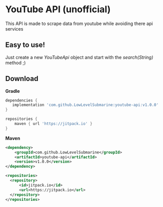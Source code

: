 # YouTube API (unofficial)
This API is made to scrape data from youtube while avoiding there api services

## Easy to use!
Just create a new *YouTubeApi* object and start with the *search(String)* method ;)

## Download

**Gradle**
```gradle
dependencies {
   implementation 'com.github.LowLevelSubmarine:youtube-api:v1.0.0'
}

repositories {
    maven { url 'https://jitpack.io' }
}
```

**Maven**
```xml
<dependency>
    <groupId>com.github.LowLevelSubmarine</groupId>
    <artifactId>youtube-api</artifactId>
    <version>v1.0.0</version>
</dependency>
```
```xml
<repositories>
  <repository>
      <id>jitpack.io</id>
      <url>https://jitpack.io</url>
  </repository>
</repositories>
```
